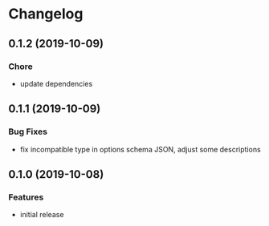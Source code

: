 # Changelog

<a name="0.1.2"></a>
## 0.1.2 (2019-10-09)

### Chore

* update dependencies

<a name="0.1.1"></a>
## 0.1.1 (2019-10-09)

### Bug Fixes

* fix incompatible type in options schema JSON, adjust some descriptions

<a name="0.1.0"></a>
## 0.1.0 (2019-10-08)

### Features

* initial release
